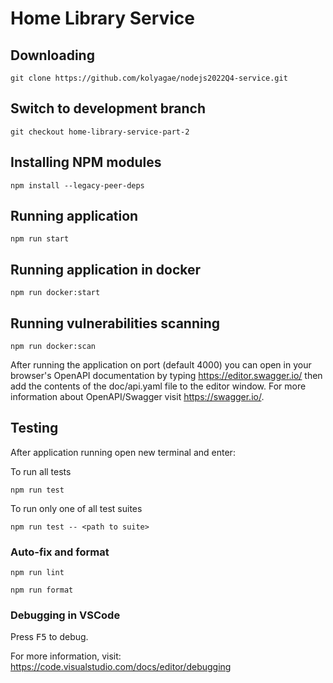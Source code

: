 # Home Library Service

## Downloading

```
git clone https://github.com/kolyagae/nodejs2022Q4-service.git
```

## Switch to development branch

```
git checkout home-library-service-part-2
```

## Installing NPM modules

```
npm install --legacy-peer-deps
```

## Running application

```
npm run start
```

## Running application in docker

```
npm run docker:start
```

## Running vulnerabilities scanning

```
npm run docker:scan
```

After running the application on port (default 4000) you can open
in your browser's OpenAPI documentation by typing https://editor.swagger.io/ then add the contents of the doc/api.yaml file to the editor window.
For more information about OpenAPI/Swagger visit https://swagger.io/.

## Testing

After application running open new terminal and enter:

To run all tests

```
npm run test
```

To run only one of all test suites

```
npm run test -- <path to suite>
```

### Auto-fix and format

```
npm run lint
```

```
npm run format
```

### Debugging in VSCode

Press <kbd>F5</kbd> to debug.

For more information, visit: https://code.visualstudio.com/docs/editor/debugging
